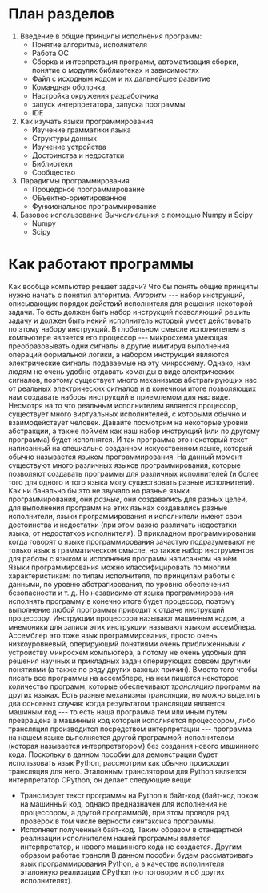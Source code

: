 # План разделов

1. Введение в  общие принципы исполнения программ:
    * Понятие алгоритма, исполнителя
    * Работа ОС
    * Сборка и интерпретация программ, автоматизация сборки, понятие о модулях библиотеках и зависимостях
    * Файл с исходным кодом и их дальнейшее развитие
    * Командная оболочка,
    * Настройка окружения разработчика
    * запуск интерпретатора, запуска программы
    * IDE
2. Как изучать языки программирования 
    * Изучение грамматики языка
    * Структуры данных
    * Изучение устройства
    * Достоинства и недостатки
    * Библиотеки 
    * Сообщество
3. Парадигмы программирования 
    * Процедрное программирование
    * ОБъектно-ориетированное
    * Функиональное программирование
4. Базовое использование Вычислиельния с помощью Numpy и Scipy
    * Numpy
    * Scipy
    
     
# Как работают программы
Как вообще компьютер решает задачи? Что бы понять общие принципы нужно начать с понятия алгоритма.
*Алгоритм* --- набор инструкций, описывающих порядок действий исполнителя для решения некоторой задачи. То есть должен быть набор инструкций позволяющий решить задачу и должен быть некий исполнитель который умеет действовать по этому набору инструкций. В глобальном смысле исполнителем в компьютере является его процессор --- микросхема умеющая преобразовывать одни сигналы в другие имитируя выполнения операций формальной логики, а набором инструкций являются электрические сигналы подаваемые на эту микросхему. Однако, нам людям не очень удобно отдавать команды в виде электрических сигналов, поэтому существует много механизмов абстрагирующих нас от реальных электрических сигналов и в конечном итоге позволяющих нам создавать наборы инструкций в приемлемом для нас виде. Несмотря на то что реальным исполнителем является процессор, существует много виртуальных исполнителей, с которыми  обычно и взаимодействует человек. Давайте посмотрим на некоторые уровни абстракции, а также поймем как наш набор инструкций (или по другому программа) будет исполнятся. И так программа это некоторый текст написанный на специально созданном искусственном языке, который обычно называется языком программирования. На данный момент существуют много различных языков программирования, которые позволяют создавать программы для различных исполнителей (и более того для одного и того языка могу существовать разные исполнители). Как ни банально бы это не звучало но разные языки программирования, они *разные*, они создавались для разных целей, для выполнения программ на этих языках создавались разные исполнители, языки программирования и исполнители имеют свои достоинства и недостатки (при этом важно различать недостатки языка, от недостатков исполнителя). В прикладном программировании когда говорят о языке программирования зачастую подразумевают не только язык в грамматическом смысле, но также набор инструментов для работы с языком и исполнения программ написанном на нём. Языки программирования можно классифицировать по многим характеристикам: по типам исполнителя, по принципам работы с данными, по уровню абстрагирования, по уровню обеспечения безопасности и т. д. Но независимо от языка программирования исполнять программу в конечно итоге будет процессор, поэтому выполнение любой программы приводит к отдаче инструкций процессору. Инструкции процессора называют машинным кодом, а мнемоники для записи этих инструкции называют языком ассемблера. Ассемблер это тоже язык программирования, просто очень низкоуровневый, оперирующий понятиями очень приближенными к устройству микросхем компьютера, а потому не очень удобный для решения научных и прикладных задач оперирующих совсем другими понятиями (а также по ряду других важных причин). Вместо того чтобы писать все программы на ассемблере, на нем пишется некоторое количество программ, которые обеспечивают *трансляцию* программ на других языках. Есть разные механизмы трансляции, но можно выделить два основных случая:  когда результатом трансляции является машиным код --- то есть наша программа тем или иным путем превращена в машинный код который исполняется процессором, либо трансляция производится посредством интерпретации --- программа на нашем языке выполняется другой программой-исполнителем (которая называется интерпретатором) без создания нового машинного кода. Поскольку в данном пособии для демонстрации будет использовать язык Python, рассмотрим как обычно происходит трансляция для него. Эталонным транслятором для Python является интерпретатор CPython, он делает следующие вещи:
 * Транслирует текст программы на Python в байт-код (байт-код похож на машинный код, однако предназначен для исполнения не процессором, а другой программой), при этом проводя ряд проверок в том числе верности синтаксиса программы.
 * Исполняет полученный байт-код.
Таким образом в стандартной реализации исполнителем нашей программы является интерпретатор, и нового машинного кода не создается. Другим образом работае трансля 
В данном пособии будем рассматривать язык программирования Python,  а в качестве исполнителя эталонную реализации CPython (но поговорим и об других исполнителях). 
